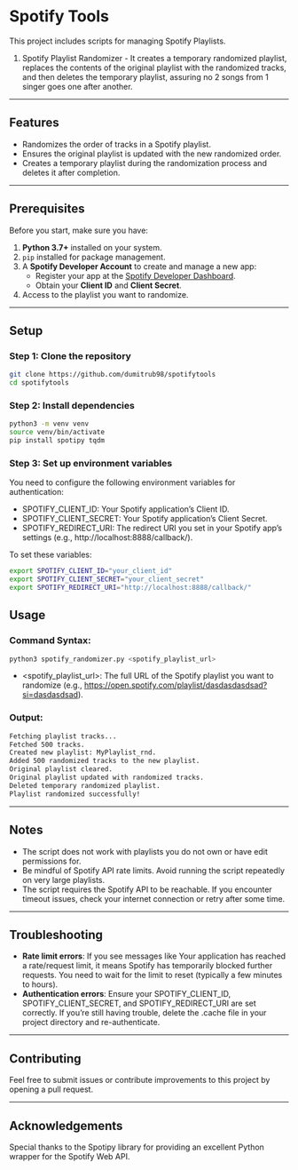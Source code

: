 # Spotify Tools
This project includes scripts for managing Spotify Playlists.
1.  Spotify Playlist Randomizer - It creates a temporary randomized playlist, replaces the contents of the original playlist with the randomized tracks, and then deletes the temporary playlist, assuring no 2 songs from 1 singer goes one after another.

---

## Features

- Randomizes the order of tracks in a Spotify playlist.
- Ensures the original playlist is updated with the new randomized order.
- Creates a temporary playlist during the randomization process and deletes it after completion.

---

## Prerequisites

Before you start, make sure you have:

1. **Python 3.7+** installed on your system.
2. `pip` installed for package management.
3. A **Spotify Developer Account** to create and manage a new app:
   - Register your app at the [Spotify Developer Dashboard](https://developer.spotify.com/dashboard/).
   - Obtain your **Client ID** and **Client Secret**.
4. Access to the playlist you want to randomize.

---

## Setup

### Step 1: Clone the repository

```bash
git clone https://github.com/dumitrub98/spotifytools
cd spotifytools
```

### Step 2: Install dependencies
```bash
python3 -m venv venv
source venv/bin/activate
pip install spotipy tqdm
```

### Step 3: Set up environment variables

You need to configure the following environment variables for authentication:
- SPOTIFY_CLIENT_ID: Your Spotify application’s Client ID.
- SPOTIFY_CLIENT_SECRET: Your Spotify application’s Client Secret.
- SPOTIFY_REDIRECT_URI: The redirect URI you set in your Spotify app’s settings (e.g., http://localhost:8888/callback/).

To set these variables:
```bash
export SPOTIFY_CLIENT_ID="your_client_id"
export SPOTIFY_CLIENT_SECRET="your_client_secret"
export SPOTIFY_REDIRECT_URI="http://localhost:8888/callback/"
```


## Usage

### Command Syntax:
```bash
python3 spotify_randomizer.py <spotify_playlist_url>
```
- 	<spotify_playlist_url>: The full URL of the Spotify playlist you want to randomize (e.g., https://open.spotify.com/playlist/dasdasdasdsad?si=dasdasdsad).

### Output:
```bash
Fetching playlist tracks...
Fetched 500 tracks.
Created new playlist: MyPlaylist_rnd.
Added 500 randomized tracks to the new playlist.
Original playlist cleared.
Original playlist updated with randomized tracks.
Deleted temporary randomized playlist.
Playlist randomized successfully!
```

---

## Notes
- The script does not work with playlists you do not own or have edit permissions for.
- Be mindful of Spotify API rate limits. Avoid running the script repeatedly on very large playlists.
- The script requires the Spotify API to be reachable. If you encounter timeout issues, check your internet connection or retry after some time.

---

## Troubleshooting

- **Rate limit errors**:
If you see messages like Your application has reached a rate/request limit, it means Spotify has temporarily blocked further requests. You need to wait for the limit to reset (typically a few minutes to hours).
- **Authentication errors**:
Ensure your SPOTIFY_CLIENT_ID, SPOTIFY_CLIENT_SECRET, and SPOTIFY_REDIRECT_URI are set correctly. If you’re still having trouble, delete the .cache file in your project directory and re-authenticate.

---

## Contributing

Feel free to submit issues or contribute improvements to this project by opening a pull request.

---
## Acknowledgements

Special thanks to the Spotipy library for providing an excellent Python wrapper for the Spotify Web API.
